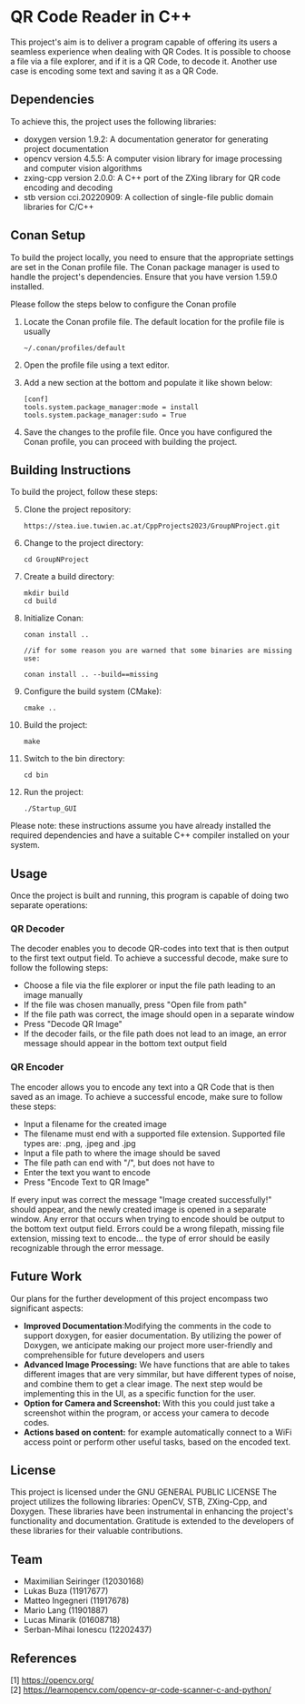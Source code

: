 # QR Code Reader in C++

This project's aim is to deliver a program capable of offering its users a seamless experience when dealing with QR Codes. It is possible to choose a file via a file explorer, and if it is a QR Code, to decode it. Another use case is encoding some text and saving it as a QR Code. 

## Dependencies

To achieve this, the project uses the following libraries:

+ doxygen version 1.9.2: A documentation generator for generating project documentation
+ opencv version 4.5.5: A computer vision library for image processing and computer vision algorithms
+ zxing-cpp version 2.0.0: A C++ port of the ZXing library for QR code encoding and decoding 
+ stb version cci.20220909: A collection of single-file public domain libraries for C/C++ 

## Conan Setup

To build the project locally, you need to ensure that the appropriate settings are set in the Conan profile file. The Conan package manager is used to handle the project's dependencies. Ensure that you have version 1.59.0 installed.

Please follow the steps below to configure the Conan profile
1. Locate the Conan profile file. The default location for the profile file is usually 

       ~/.conan/profiles/default

2. Open the profile file using a text editor.
3. Add a new section at the bottom and populate it like shown below:

       [conf]
       tools.system.package_manager:mode = install
       tools.system.package_manager:sudo = True

4. Save the changes to the profile file.
Once you have configured the Conan profile, you can proceed with building the project.

## Building Instructions

To build the project, follow these steps:

5. Clone the project repository: 

       https://stea.iue.tuwien.ac.at/CppProjects2023/GroupNProject.git

6. Change to the project directory: 
     
       cd GroupNProject

7. Create a build directory: 
          
       mkdir build
       cd build

8. Initialize Conan: 

       conan install ..

       //if for some reason you are warned that some binaries are missing use:
       
       conan install .. --build==missing

9. Configure the build system (CMake):

       cmake ..

10. Build the project:

        make

11. Switch to the bin directory:

        cd bin

12. Run the project:

        ./Startup_GUI

Please note: these instructions assume you have already installed the required dependencies and have a suitable C++ compiler installed on your system.

## Usage
Once the project is built and running, this program is capable of doing two separate operations:

### QR Decoder 
The decoder enables you to decode QR-codes into text that is then output to the first text output field. 
To achieve a successful decode, make sure to follow the following steps:

+ Choose a file via the file explorer or input the file path leading to an image manually
+ If the file was chosen manually, press "Open file from path"
+ If the file path was correct, the image should open in a separate window
+ Press "Decode QR Image"
+ If the decoder fails, or the file path does not lead to an image, an error message should appear in the bottom text output field

### QR Encoder
The encoder allows you to encode any text into a QR Code that is then saved as an image. 
To achieve a successful encode, make sure to follow these steps:

+ Input a filename for the created image <br>
+ The filename must end with a supported file extension. Supported file types are: .png, .jpeg and .jpg <br>
+ Input a file path to where the image should be saved <br>
+ The file path can end with "/", but does not have to <br>
+ Enter the text you want to encode <br>
+ Press "Encode Text to QR Image" <br>

If every input was correct the message "Image created successfully!" should appear, and the newly created image is opened in a separate window. 
Any error that occurs when trying to encode should be output to the bottom text output field. Errors could be a wrong filepath, missing file extension, missing text to encode… the type of error should be easily recognizable through the error message.

## Future Work
Our plans for the further development of this project encompass two significant aspects:
* __Improved Documentation__:Modifying the comments in the code to support doxygen, for easier documentation. By utilizing the power of Doxygen, we anticipate making our project more user-friendly and comprehensible for future developers and users
* __Advanced Image Processing:__ We have functions that are able to takes different images that are very simmilar, but have different types of noise, and combine them to get a clear image. The next step would be implementing this in the UI, as a specific function for the user.
* __Option for Camera and Screenshot:__ With this you could just take a screenshot within the program, or access your camera to decode codes.
* __Actions based on content:__ for example automatically connect to a WiFi access point or perform other useful tasks, based on the encoded text.

## License
This project is licensed under the GNU GENERAL PUBLIC LICENSE
The project utilizes the following libraries: OpenCV, STB, ZXing-Cpp, and Doxygen. These libraries have been instrumental in enhancing the project's functionality and documentation. 
Gratitude is extended to the developers of these libraries for their valuable contributions.

## Team
- Maximilian Seiringer (12030168)
- Lukas Buza (11917677)
- Matteo Ingegneri (11917678)
- Mario Lang (11901887)
- Lucas Minarik (01608718)
- Serban-Mihai Ionescu  (12202437)


## References
[1] https://opencv.org/<br>
[2] https://learnopencv.com/opencv-qr-code-scanner-c-and-python/<br>
